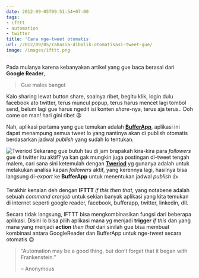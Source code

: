 ```yaml
---
date: 2012-09-05T09:51:54+07:00
tags: 
- ifttt
- automation
- twitter
title: 'Cara nge-tweet otomatis'
url: /2012/09/05/rahasia-dibalik-otomatisasi-tweet-gue/
image: /images/ifttt.png
---
```


Pada mulanya karena kebanyakan artikel yang gue baca berasal dari __Google Reader__, 

> Gue males banget 

Kalo sharing lewat button share, soalnya ribet, begitu klik, login dulu facebook ato twitter, terus muncul popup, terus harus mencet lagi tombol send, belum lagi gue harus ngedit isi konten _share_-nya, terus aja terus.. Doh come on man! hari gini ribet :tired_face:

Nah, aplikasi pertama yang gue temukan adalah __[BufferApp](https://buffer.com/)__, aplikasi ini dapat menampung semua tweet lo yang nantinya akan di publish otomatis berdasarkan jadwal _publish_ yang sudah lo tentukan.

![Tweriod](http://www.tweriod.com/images/logo.png "Tweriod") 
Sekarang gue butuh tau di jam brapakah kira-kira para _followers_ gue di twitter itu aktif? ya kan gak mungkin juga postingan di-tweet tengah malem, cari sana sini ketemulah dengan __[Tweriod](https://www.tweriod.com/)__ yg gunanya adalah untuk melakukan analisa kapan _followers_ aktif, yang kerennya lagi, hasilnya bisa langsung di-_export_ ke __BufferApp__ untuk menentukan jadwal _publish_ :+1:

Terakhir kenalan deh dengan **IFTTT** _if this then that_, yang notabene adalah sebuah _command cronjob_ untuk sekian banyak aplikasi yang kita temukan di internet seperti google reader, facebook, bufferapp, twitter, linkedin, dll. 

Secara tidak langsung, IFTTT bisa mengkombinasikan fungsi dari beberapa aplikasi. Disini lo bisa pilih aplikasi mana yg menjadi __trigger__ _if this_ dan yang mana yang menjadi __action__ _then that_ dari sinilah gue bisa membuat kombinasi antara GoogleReader dan BufferApp untuk nge-_tweet_ secara otomatis :wink:

> “Automation may be a good thing, but don’t forget that it began with Frankenstein.” 
> 
> – Anonymous